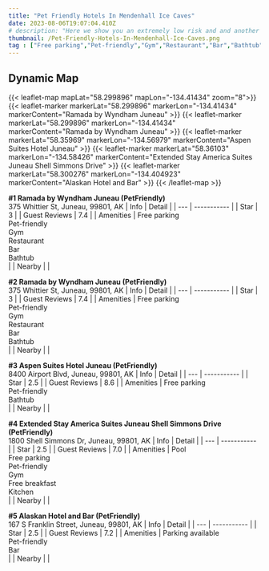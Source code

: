 ```yaml
---
title: "Pet Friendly Hotels In Mendenhall Ice Caves"
date: 2023-08-06T19:07:04.410Z
# description: "Here we show you an extremely low risk and and another medium risk approach to earn passive income "
thumbnail: /Pet-Friendly-Hotels-In-Mendenhall-Ice-Caves.png
tag : ["Free parking","Pet-friendly","Gym","Restaurant","Bar","Bathtub","Pool","Free breakfast","Kitchen","Parking available"]
---
```


## Dynamic Map
{{< leaflet-map  mapLat="58.299896" mapLon="-134.41434" zoom="8">}}
    {{< leaflet-marker markerLat="58.299896" markerLon="-134.41434" markerContent="Ramada by Wyndham Juneau" >}}
    {{< leaflet-marker markerLat="58.299896" markerLon="-134.41434" markerContent="Ramada by Wyndham Juneau" >}}
    {{< leaflet-marker markerLat="58.35969" markerLon="-134.56979" markerContent="Aspen Suites Hotel Juneau" >}}
    {{< leaflet-marker markerLat="58.36103" markerLon="-134.58426" markerContent="Extended Stay America Suites Juneau Shell Simmons Drive" >}}
    {{< leaflet-marker markerLat="58.300276" markerLon="-134.404923" markerContent="Alaskan Hotel and Bar" >}}
{{< /leaflet-map >}}


**#1 Ramada by Wyndham Juneau (PetFriendly)**<br>375 Whittier St, Juneau, 99801, AK
| Info | Detail |
| --- | ----------- |
| Star | 3 |
| Guest Reviews | 7.4 |
| Amenities | Free parking<br>Pet-friendly<br>Gym<br>Restaurant<br>Bar<br>Bathtub<br> |
| Nearby |  |

**#2 Ramada by Wyndham Juneau (PetFriendly)**<br>375 Whittier St, Juneau, 99801, AK
| Info | Detail |
| --- | ----------- |
| Star | 3 |
| Guest Reviews | 7.4 |
| Amenities | Free parking<br>Pet-friendly<br>Gym<br>Restaurant<br>Bar<br>Bathtub<br> |
| Nearby |  |

**#3 Aspen Suites Hotel Juneau (PetFriendly)**<br>8400 Airport Blvd, Juneau, 99801, AK
| Info | Detail |
| --- | ----------- |
| Star | 2.5 |
| Guest Reviews | 8.6 |
| Amenities | Free parking<br>Pet-friendly<br>Bathtub<br> |
| Nearby |  |

**#4 Extended Stay America Suites Juneau Shell Simmons Drive (PetFriendly)**<br>1800 Shell Simmons Dr, Juneau, 99801, AK
| Info | Detail |
| --- | ----------- |
| Star | 2.5 |
| Guest Reviews | 7.0 |
| Amenities | Pool<br>Free parking<br>Pet-friendly<br>Gym<br>Free breakfast<br>Kitchen<br> |
| Nearby |  |

**#5 Alaskan Hotel and Bar (PetFriendly)**<br>167 S Franklin Street, Juneau, 99801, AK
| Info | Detail |
| --- | ----------- |
| Star | 2.5 |
| Guest Reviews | 7.2 |
| Amenities | Parking available<br>Pet-friendly<br>Bar<br> |
| Nearby |  |

